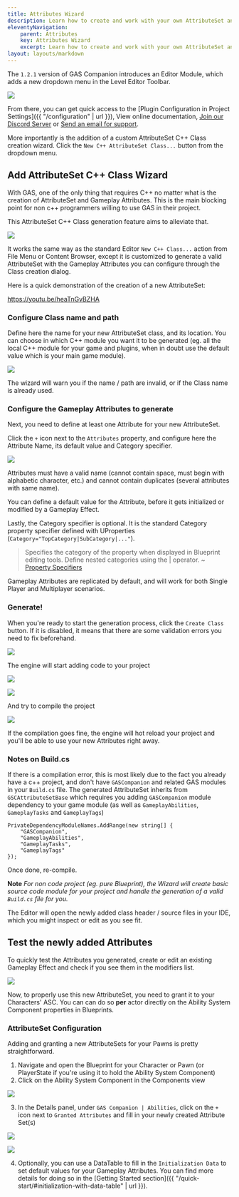 ```yaml
---
title: Attributes Wizard
description: Learn how to create and work with your own AttributeSet and Gameplay Attributes
eleventyNavigation:
    parent: Attributes
    key: Attributes Wizard
    excerpt: Learn how to create and work with your own AttributeSet and Gameplay Attributes
layout: layouts/markdown
---
```


The `1.2.1` version of GAS Companion introduces an Editor Module, which adds a new dropdown menu in the Level Editor Toolbar.

![](toolbar.png)

From there, you can get quick access to the [Plugin Configuration in Project Settings]({{ "/configuration" | url }}), View online documentation, [Join our Discord Server](https://discord.gg/d4rs4vcX6t) or [Send an email for support](mailto:daniel.mickael@gmail.com?subject=GASCompanion).

More importantly is the addition of a custom AttributeSet C++ Class creation wizard. Click the `New C++ AttributeSet Class...` button from the dropdown menu.

## Add AttributeSet C++ Class Wizard

With GAS, one of the only thing that requires C++ no matter what is the creation of AttributeSet and Gameplay Attributes. This is the main blocking point for non c++ programmers willing to use GAS in their project.

This AttributeSet C++ Class generation feature aims to alleviate that.

![](attributeset-new-class-dialog.png)

It works the same way as the standard Editor `New C++ Class...` action from File Menu or Content Browser, except it is customized to generate a valid AttributeSet with the Gameplay Attributes you can configure through the Class creation dialog.

Here is a quick demonstration of the creation of a new AttributeSet:

https://youtu.be/heaTnGvBZHA

### Configure Class name and path

Define here the name for your new AttributeSet class, and its location. You can choose in which C++ module you want it to be generated (eg. all the local C++ module for your game and plugins, when in doubt use the default value which is your main game module).

![](class-dialog-name-and-path.png)

The wizard will warn you if the name / path are invalid, or if the Class name is already used.

### Configure the Gameplay Attributes to generate

Next, you need to define at least one Attribute for your new AttributeSet.

Click the `+` icon next to the `Attributes` property, and configure here the Attribute Name, its default value and Category specifier.

![](attributes.png)

Attributes must have a valid name (cannot contain space, must begin with alphabetic character, etc.) and cannot contain duplicates (several attributes with same name).

You can define a default value for the Attribute, before it gets initialized or modified by a Gameplay Effect.

Lastly, the Category specifier is optional. It is the standard Category property specifier defined with UProperties (`Category="TopCategory|SubCategory|..."`).

> Specifies the category of the property when displayed in Blueprint editing tools. Define nested categories using the | operator.
> ~ [Property Specifiers](https://docs.unrealengine.com/en-US/ProgrammingAndScripting/GameplayArchitecture/Properties/Specifiers/index.html)

Gameplay Attributes are replicated by default, and will work for both Single Player and Multiplayer scenarios.

### Generate!

When you're ready to start the generation process, click the `Create Class` button. If it is disabled, it means that there are some validation errors you need to fix beforehand.

![](create-class.png)

The engine will start adding code to your project

![](adding-code-to-project.png)

![](adding-code-progress.png)

And try to compile the project

![](compile-progress.png)

If the compilation goes fine, the engine will hot reload your project and you'll be able to use your new Attributes right away.

### Notes on Build.cs

If there is a compilation error, this is most likely due to the fact you already have a c++ project, and don't have `GASCompanion` and related GAS modules in your `Build.cs` file. The generated AttributeSet inherits from `GSCAttributeSetBase` which requires you adding `GASCompanion` module dependency to your game module (as well as `GameplayAbilities`, `GameplayTasks` and `GameplayTags`)

```clike title=YourProject.Build.cs
PrivateDependencyModuleNames.AddRange(new string[] {
    "GASCompanion",
    "GameplayAbilities",
    "GameplayTasks",
    "GameplayTags"
});
```

Once done, re-compile.

**Note** *For non code project (eg. pure Blueprint), the Wizard will create basic source code module for your project and handle the generation of a valid `Build.cs` file for you.*

The Editor will open the newly added class header / source files in your IDE, which you might inspect or edit as you see fit.

## Test the newly added Attributes

To quickly test the Attributes you generated, create or edit an existing Gameplay Effect and check if you see them in the modifiers list.

![](ge-attributes.png)

Now, to properly use this new AttributeSet, you need to grant it to your Characters' ASC. You can can do so  **per** actor directly on the Ability System Component properties in Blueprints.

### AttributeSet Configuration

Adding and granting a new AttributeSets for your Pawns is pretty straightforward. 

1. Navigate and open the Blueprint for your Character or Pawn (or PlayerState if you're using it to hold the Ability System Component)
2. Click on the Ability System Component in the Components view

![](asc_components_view.png)

3. In the Details panel, under `GAS Companion | Abilities`, click on the `+` icon next to `Granted Attributes` and fill in your newly created Attribute Set(s)

![](granted_attributes_plus.png)

![](granted_attributes.png)

4. Optionally, you can use a DataTable to fill in the `Initialization Data` to set default values for your Gameplay Attributes. You can find more details for doing so in the [Getting Started section]({{ "/quick-start/#initialization-with-data-table" | url }}).
